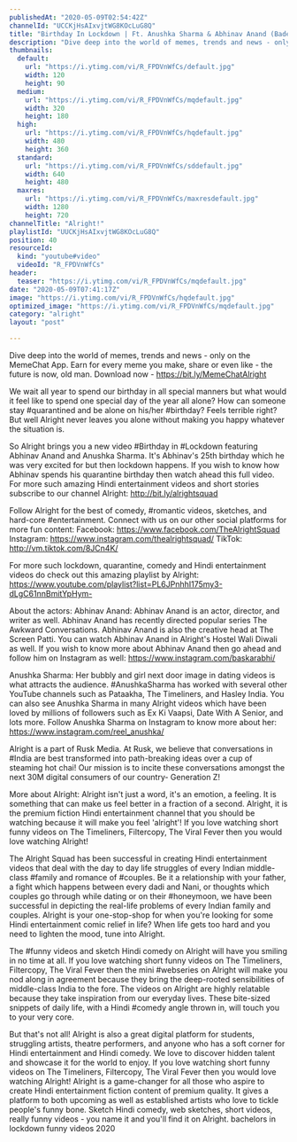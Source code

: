 ```yaml
---
publishedAt: "2020-05-09T02:54:42Z"
channelId: "UCCKjHsAIxvjtWG8KOcLuG8Q"
title: "Birthday In Lockdown | Ft. Anushka Sharma & Abhinav Anand (Bade)"
description: "Dive deep into the world of memes, trends and news - only on the MemeChat App. Earn for every meme you make, share or even like - the future is now, old man. \nDownload now - https://bit.ly/MemeChatAlright\n\nWe wait all year to spend our birthday in all special manners but what would it feel like to spend one special day of the year all alone? How can someone stay #quarantined and be alone on his/her #birthday? Feels terrible right? But well Alright never leaves you alone without making you happy whatever the situation is.\n\nSo Alright brings you a new video #Birthday in #Lockdown featuring Abhinav Anand and Anushka Sharma. It's Abhinav's 25th birthday which he was very excited for but then lockdown happens. If you wish to know how Abhinav spends his quarantine birthday then watch ahead this full video. For more such amazing Hindi entertainment videos and short stories subscribe to our channel Alright:  http://bit.ly/alrightsquad \n\nFollow Alright for the best of comedy, #romantic videos, sketches, and hard-core #entertainment. Connect with us on our other social platforms for more fun content: \nFacebook: https://www.facebook.com/TheAlrightSquad\nInstagram: https://www.instagram.com/thealrightsquad/\nTikTok: http://vm.tiktok.com/8JCn4K/\n\nFor more such lockdown, quarantine, comedy and Hindi entertainment videos do check out this amazing playlist by Alright: https://www.youtube.com/playlist?list=PL6JPnhhI175my3-dLgC61nnBmitYpHym-\n\nAbout the actors:\nAbhinav Anand: Abhinav Anand is an actor, director, and writer as well. Abhinav Anand has recently directed popular series The Awkward Conversations. Abhinav Anand is also the creative head at The Screen Patti. You can watch Abhinav Anand in Alright's Hostel Wali Diwali as well. If you wish to know more about Abhinav Anand then go ahead and follow him on Instagram as well: https://www.instagram.com/baskarabhi/\n\nAnushka Sharma:  Her bubbly and girl next door image in dating videos is what attracts the audience. #AnushkaSharma has worked with several other YouTube channels such as Pataakha, The Timeliners, and Hasley India. You can also see Anushka Sharma in many Alright videos which have been loved by millions of followers such as Ex Ki Vaapsi, Date With A Senior, and lots more. Follow Anushka Sharma on Instagram to know more about her: https://www.instagram.com/reel_anushka/\n\nAlright is a part of Rusk Media. At Rusk, we believe that conversations in #India are best transformed into path-breaking ideas over a cup of steaming hot chai! Our mission is to incite these conversations amongst the next 30M digital consumers of our country- Generation Z! \n\nMore about Alright: Alright isn't just a word, it's an emotion, a feeling. It is something that can make us feel better in a fraction of a second. Alright, it is the premium fiction Hindi entertainment channel that you should be watching because it will make you feel 'alright'! If you love watching short funny videos on The Timeliners, Filtercopy, The Viral Fever then you would love watching Alright!\n\nThe Alright Squad has been successful in creating Hindi entertainment videos that deal with the day to day life struggles of every Indian middle-class #family and romance of #couples. Be it a relationship with your father, a fight which happens between every dadi and Nani, or thoughts which couples go through while dating or on their #honeymoon, we have been successful in depicting the real-life problems of every Indian family and couples.\nAlright is your one-stop-shop for when you're looking for some Hindi entertainment comic relief in life? When life gets too hard and you need to lighten the mood, tune into Alright. \n\nThe #funny videos and sketch Hindi comedy on Alright will have you smiling in no time at all. If you love watching short funny videos on The Timeliners, Filtercopy, The Viral Fever then the mini #webseries on Alright will make you nod along in agreement because they bring the deep-rooted sensibilities of middle-class India to the fore. \nThe videos on Alright are highly relatable because they take inspiration from our everyday lives. These bite-sized snippets of daily life, with a Hindi #comedy angle thrown in, will touch you to your very core.\n\nBut that's not all! Alright is also a great digital platform for students, struggling artists, theatre performers, and anyone who has a soft corner for Hindi entertainment and Hindi comedy. We love to discover hidden talent and showcase it for the world to enjoy. If you love watching short funny videos on The Timeliners, Filtercopy, The Viral Fever then you would love watching Alright! Alright is a game-changer for all those who aspire to create Hindi entertainment fiction content of premium quality. It gives a platform to both upcoming as well as established artists who love to tickle people's funny bone. Sketch Hindi comedy, web sketches, short videos, really funny videos - you name it and you'll find it on Alright. bachelors in lockdown funny videos 2020"
thumbnails:
  default:
    url: "https://i.ytimg.com/vi/R_FPDVnWfCs/default.jpg"
    width: 120
    height: 90
  medium:
    url: "https://i.ytimg.com/vi/R_FPDVnWfCs/mqdefault.jpg"
    width: 320
    height: 180
  high:
    url: "https://i.ytimg.com/vi/R_FPDVnWfCs/hqdefault.jpg"
    width: 480
    height: 360
  standard:
    url: "https://i.ytimg.com/vi/R_FPDVnWfCs/sddefault.jpg"
    width: 640
    height: 480
  maxres:
    url: "https://i.ytimg.com/vi/R_FPDVnWfCs/maxresdefault.jpg"
    width: 1280
    height: 720
channelTitle: "Alright!"
playlistId: "UUCKjHsAIxvjtWG8KOcLuG8Q"
position: 40
resourceId:
  kind: "youtube#video"
  videoId: "R_FPDVnWfCs"
header:
  teaser: "https://i.ytimg.com/vi/R_FPDVnWfCs/mqdefault.jpg"
date: "2020-05-09T07:41:17Z"
image: "https://i.ytimg.com/vi/R_FPDVnWfCs/hqdefault.jpg"
optimized_image: "https://i.ytimg.com/vi/R_FPDVnWfCs/mqdefault.jpg"
category: "alright"
layout: "post"

---
```

Dive deep into the world of memes, trends and news - only on the MemeChat App. Earn for every meme you make, share or even like - the future is now, old man. 
Download now - https://bit.ly/MemeChatAlright

We wait all year to spend our birthday in all special manners but what would it feel like to spend one special day of the year all alone? How can someone stay #quarantined and be alone on his/her #birthday? Feels terrible right? But well Alright never leaves you alone without making you happy whatever the situation is.

So Alright brings you a new video #Birthday in #Lockdown featuring Abhinav Anand and Anushka Sharma. It's Abhinav's 25th birthday which he was very excited for but then lockdown happens. If you wish to know how Abhinav spends his quarantine birthday then watch ahead this full video. For more such amazing Hindi entertainment videos and short stories subscribe to our channel Alright:  http://bit.ly/alrightsquad 

Follow Alright for the best of comedy, #romantic videos, sketches, and hard-core #entertainment. Connect with us on our other social platforms for more fun content: 
Facebook: https://www.facebook.com/TheAlrightSquad
Instagram: https://www.instagram.com/thealrightsquad/
TikTok: http://vm.tiktok.com/8JCn4K/

For more such lockdown, quarantine, comedy and Hindi entertainment videos do check out this amazing playlist by Alright: https://www.youtube.com/playlist?list=PL6JPnhhI175my3-dLgC61nnBmitYpHym-

About the actors:
Abhinav Anand: Abhinav Anand is an actor, director, and writer as well. Abhinav Anand has recently directed popular series The Awkward Conversations. Abhinav Anand is also the creative head at The Screen Patti. You can watch Abhinav Anand in Alright's Hostel Wali Diwali as well. If you wish to know more about Abhinav Anand then go ahead and follow him on Instagram as well: https://www.instagram.com/baskarabhi/

Anushka Sharma:  Her bubbly and girl next door image in dating videos is what attracts the audience. #AnushkaSharma has worked with several other YouTube channels such as Pataakha, The Timeliners, and Hasley India. You can also see Anushka Sharma in many Alright videos which have been loved by millions of followers such as Ex Ki Vaapsi, Date With A Senior, and lots more. Follow Anushka Sharma on Instagram to know more about her: https://www.instagram.com/reel_anushka/

Alright is a part of Rusk Media. At Rusk, we believe that conversations in #India are best transformed into path-breaking ideas over a cup of steaming hot chai! Our mission is to incite these conversations amongst the next 30M digital consumers of our country- Generation Z! 

More about Alright: Alright isn't just a word, it's an emotion, a feeling. It is something that can make us feel better in a fraction of a second. Alright, it is the premium fiction Hindi entertainment channel that you should be watching because it will make you feel 'alright'! If you love watching short funny videos on The Timeliners, Filtercopy, The Viral Fever then you would love watching Alright!

The Alright Squad has been successful in creating Hindi entertainment videos that deal with the day to day life struggles of every Indian middle-class #family and romance of #couples. Be it a relationship with your father, a fight which happens between every dadi and Nani, or thoughts which couples go through while dating or on their #honeymoon, we have been successful in depicting the real-life problems of every Indian family and couples.
Alright is your one-stop-shop for when you're looking for some Hindi entertainment comic relief in life? When life gets too hard and you need to lighten the mood, tune into Alright. 

The #funny videos and sketch Hindi comedy on Alright will have you smiling in no time at all. If you love watching short funny videos on The Timeliners, Filtercopy, The Viral Fever then the mini #webseries on Alright will make you nod along in agreement because they bring the deep-rooted sensibilities of middle-class India to the fore. 
The videos on Alright are highly relatable because they take inspiration from our everyday lives. These bite-sized snippets of daily life, with a Hindi #comedy angle thrown in, will touch you to your very core.

But that's not all! Alright is also a great digital platform for students, struggling artists, theatre performers, and anyone who has a soft corner for Hindi entertainment and Hindi comedy. We love to discover hidden talent and showcase it for the world to enjoy. If you love watching short funny videos on The Timeliners, Filtercopy, The Viral Fever then you would love watching Alright! Alright is a game-changer for all those who aspire to create Hindi entertainment fiction content of premium quality. It gives a platform to both upcoming as well as established artists who love to tickle people's funny bone. Sketch Hindi comedy, web sketches, short videos, really funny videos - you name it and you'll find it on Alright. bachelors in lockdown funny videos 2020